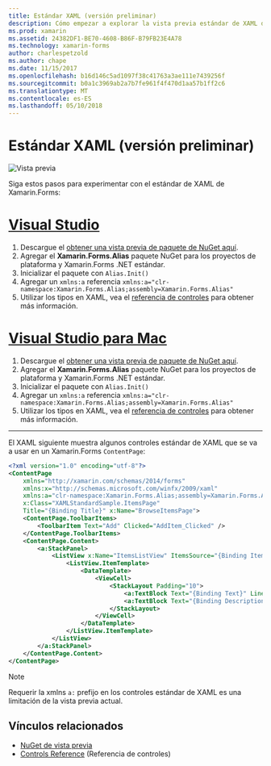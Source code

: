 ```yaml
---
title: Estándar XAML (versión preliminar)
description: Cómo empezar a explorar la vista previa estándar de XAML de Xamarin.Forms
ms.prod: xamarin
ms.assetid: 24382DF1-BE70-4608-B86F-B79FB23E4A78
ms.technology: xamarin-forms
author: charlespetzold
ms.author: chape
ms.date: 11/15/2017
ms.openlocfilehash: b16d146c5ad1097f38c41763a3ae111e7439256f
ms.sourcegitcommit: b0a1c3969ab2a7b7fe961f4f470d1aa57b1ff2c6
ms.translationtype: MT
ms.contentlocale: es-ES
ms.lasthandoff: 05/10/2018
---
```

# <a name="xaml-standard-preview"></a>Estándar XAML (versión preliminar)

![Vista previa](~/media/shared/preview.png)

Siga estos pasos para experimentar con el estándar de XAML de Xamarin.Forms:

# <a name="visual-studiotabvswin"></a>[Visual Studio](#tab/vswin)

1. Descargue el [obtener una vista previa de paquete de NuGet aquí](https://aka.ms/xf-xamlstandard-nuget).
2. Agregar el **Xamarin.Forms.Alias** paquete NuGet para los proyectos de plataforma y Xamarin.Forms .NET estándar.
3. Inicializar el paquete con `Alias.Init()`
4. Agregar un `xmlns:a` referencia `xmlns:a="clr-namespace:Xamarin.Forms.Alias;assembly=Xamarin.Forms.Alias"`
5. Utilizar los tipos en XAML, vea el [referencia de controles](controls.md) para obtener más información.

# <a name="visual-studio-for-mactabvsmac"></a>[Visual Studio para Mac](#tab/vsmac)

1. Descargue el [obtener una vista previa de paquete de NuGet aquí](https://aka.ms/xf-xamlstandard-nuget).
2. Agregar el **Xamarin.Forms.Alias** paquete NuGet para los proyectos de plataforma y Xamarin.Forms .NET estándar.
3. Inicializar el paquete con `Alias.Init()`
4. Agregar un `xmlns:a` referencia `xmlns:a="clr-namespace:Xamarin.Forms.Alias;assembly=Xamarin.Forms.Alias"`
5. Utilizar los tipos en XAML, vea el [referencia de controles](controls.md) para obtener más información.

-----

El XAML siguiente muestra algunos controles estándar de XAML que se va a usar en un Xamarin.Forms `ContentPage`:

```xml
<?xml version="1.0" encoding="utf-8"?>
<ContentPage 
    xmlns="http://xamarin.com/schemas/2014/forms" 
    xmlns:x="http://schemas.microsoft.com/winfx/2009/xaml" 
    xmlns:a="clr-namespace:Xamarin.Forms.Alias;assembly=Xamarin.Forms.Alias"
    x:Class="XAMLStandardSample.ItemsPage" 
    Title="{Binding Title}" x:Name="BrowseItemsPage">
    <ContentPage.ToolbarItems>
        <ToolbarItem Text="Add" Clicked="AddItem_Clicked" />
    </ContentPage.ToolbarItems>
    <ContentPage.Content>
        <a:StackPanel>
            <ListView x:Name="ItemsListView" ItemsSource="{Binding Items}" VerticalOptions="FillAndExpand" HasUnevenRows="true" RefreshCommand="{Binding LoadItemsCommand}" IsPullToRefreshEnabled="true" IsRefreshing="{Binding IsBusy, Mode=OneWay}" CachingStrategy="RecycleElement" ItemSelected="OnItemSelected">
                <ListView.ItemTemplate>
                    <DataTemplate>
                        <ViewCell>
                            <StackLayout Padding="10">
                                <a:TextBlock Text="{Binding Text}" LineBreakMode="NoWrap" Style="{DynamicResource ListItemTextStyle}" FontSize="16" />
                                <a:TextBlock Text="{Binding Description}" LineBreakMode="NoWrap" Style="{DynamicResource ListItemDetailTextStyle}" FontSize="13" />
                            </StackLayout>
                        </ViewCell>
                    </DataTemplate>
                </ListView.ItemTemplate>
            </ListView>
        </a:StackPanel>
    </ContentPage.Content>
</ContentPage>
```

> [!NOTE]
> Requerir la xmlns `a:` prefijo en los controles estándar de XAML es una limitación de la vista previa actual.


## <a name="related-links"></a>Vínculos relacionados

- [NuGet de vista previa](https://aka.ms/xf-xamlstandard-nuget)
- [Controls Reference](controls.md) (Referencia de controles)
